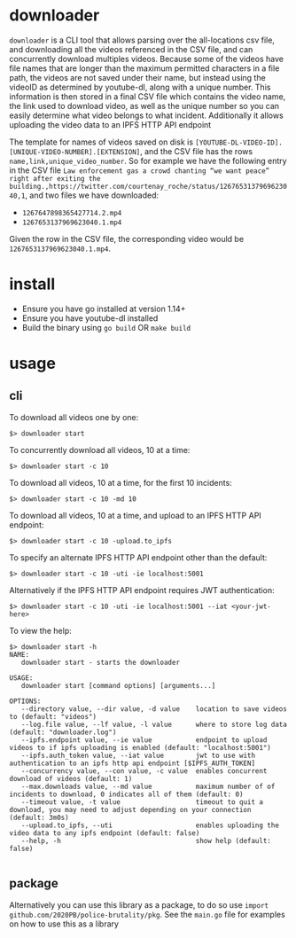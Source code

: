 # downloader

`downloader` is a CLI tool that allows parsing over the all-locations csv file, and downloading all the videos referenced in the CSV file, and can  concurrently download multiples videos. Because some of the videos have file names that are longer than the maximum permitted characters in a file path, the videos are not saved under their name, but instead using the videoID as determined by youtube-dl, along with a unique number. This information is then stored in a final CSV file which contains the video name, the link used to download video, as well as the unique number so you can easily determine what video belongs to what incident. Additionally it allows uploading the video data to an IPFS HTTP API endpoint

The template for names of videos saved on disk is `[YOUTUBE-DL-VIDEO-ID].[UNIQUE-VIDEO-NUMBER].[EXTENSION]`, and the CSV file has the rows `name,link,unique_video_number`. So for example we have the following entry in the CSV file `Law enforcement gas a crowd chanting “we want peace” right after exiting the building.,https://twitter.com/courtenay_roche/status/1267653137969623040,1`, and two files we have downloaded: 

* `1267647898365427714.2.mp4`
* `1267653137969623040.1.mp4`

Given the row in the CSV file, the corresponding video would be `1267653137969623040.1.mp4`.


# install

* Ensure you have go installed at version 1.14+
* Ensure you have youtube-dl installed
* Build the binary using `go build` OR `make build`

# usage

## cli

To download all videos one by one:

```shell
$> downloader start
```

To concurrently download all videos, 10 at a time:

``` shell
$> downloader start -c 10
```

To download all videos, 10 at a time, for the first 10 incidents:

```shell
$> downloader start -c 10 -md 10
```

To download all videos, 10 at a time, and upload to an IPFS HTTP API endpoint:
```shell
$> downloader start -c 10 -upload.to_ipfs
```

To specify an alternate IPFS HTTP API endpoint other than the default:
```shell
$> downloader start -c 10 -uti -ie localhost:5001
```

Alternatively if the IPFS HTTP API endpoint requires JWT authentication:
```shell
$> downloader start -c 10 -uti -ie localhost:5001 --iat <your-jwt-here>
```

To view the help:
```shell
$> downloader start -h
NAME:
   downloader start - starts the downloader

USAGE:
   downloader start [command options] [arguments...]

OPTIONS:
   --directory value, --dir value, -d value    location to save videos to (default: "videos")
   --log.file value, --lf value, -l value      where to store log data (default: "downloader.log")
   --ipfs.endpoint value, --ie value           endpoint to upload videos to if ipfs uploading is enabled (default: "localhost:5001")
   --ipfs.auth_token value, --iat value        jwt to use with authentication to an ipfs http api endpoint [$IPFS_AUTH_TOKEN]
   --concurrency value, --con value, -c value  enables concurrent download of videos (default: 1)
   --max.downloads value, --md value           maximum number of of incidents to download, 0 indicates all of them (default: 0)
   --timeout value, -t value                   timeout to quit a download, you may need to adjust depending on your connection (default: 3m0s)
   --upload.to_ipfs, --uti                     enables uploading the video data to any ipfs endpoint (default: false)
   --help, -h                                  show help (default: false)
   
```

## package

Alternatively you can use this library as a package, to do so use `import github.com/2020PB/police-brutality/pkg`. See the `main.go` file for examples on how to use this as a library